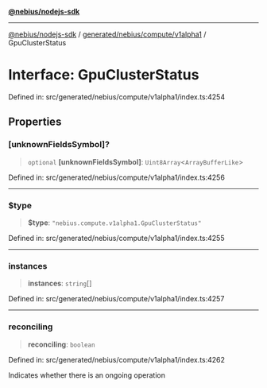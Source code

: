 [**@nebius/nodejs-sdk**](../../../../../README.md)

***

[@nebius/nodejs-sdk](../../../../../README.md) / [generated/nebius/compute/v1alpha1](../README.md) / GpuClusterStatus

# Interface: GpuClusterStatus

Defined in: src/generated/nebius/compute/v1alpha1/index.ts:4254

## Properties

### \[unknownFieldsSymbol\]?

> `optional` **\[unknownFieldsSymbol\]**: `Uint8Array`\<`ArrayBufferLike`\>

Defined in: src/generated/nebius/compute/v1alpha1/index.ts:4256

***

### $type

> **$type**: `"nebius.compute.v1alpha1.GpuClusterStatus"`

Defined in: src/generated/nebius/compute/v1alpha1/index.ts:4255

***

### instances

> **instances**: `string`[]

Defined in: src/generated/nebius/compute/v1alpha1/index.ts:4257

***

### reconciling

> **reconciling**: `boolean`

Defined in: src/generated/nebius/compute/v1alpha1/index.ts:4262

Indicates whether there is an ongoing operation
